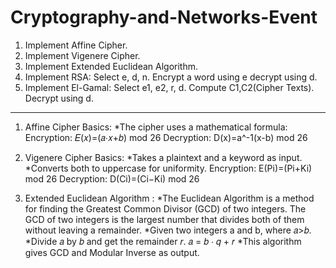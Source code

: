 # Cryptography-and-Networks-Event
 
1. Implement Affine Cipher.
2. Implement Vigenere Cipher.
3. Implement Extended Euclidean Algorithm.
4. Implement RSA: Select e, d, n. Encrypt a word using e decrypt using d.
5. Implement El-Gamal: Select e1, e2, r, d. Compute C1,C2(Cipher Texts). Decrypt using d.
__________________________________________________________________________________________
1. Affine Cipher Basics:
   *The cipher uses a mathematical formula:
    Encryption: 𝐸(𝑥)=(𝑎⋅𝑥+𝑏) mod 26
    Decryption: D(x)=a^-1(x-b) mod 26

2. Vigenere Cipher Basics:
   *Takes a plaintext and a keyword as input.
   *Converts both to uppercase for uniformity.
   Encryption: E(Pi)=(Pi+Ki) mod 26
   Decryption: D(Ci)=(Ci−Ki) mod 26

3. Extended Euclidean Algorithm :
   *The Euclidean Algorithm is a method for finding the Greatest Common Divisor (GCD) of two integers. The GCD of two integers is the largest number that divides both of them without leaving a remainder.
   *Given two integers a and b, where 𝑎>𝑏.
   *Divide 𝑎 by 𝑏 and get the remainder 𝑟.
    𝑎 = 𝑏 ⋅ 𝑞 + 𝑟
   *This algorithm gives GCD and Modular Inverse as output.

